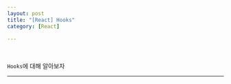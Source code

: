```yaml
---
layout: post
title: "[React] Hooks"
category: [React]

---
```

<br>

`Hooks`에 대해 알아보자
<!-- more -->

<hr>